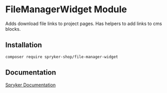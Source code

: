 # FileManagerWidget Module

Adds download file links to project pages. Has helpers to add links to cms blocks.

## Installation

```
composer require spryker-shop/file-manager-widget
```

## Documentation

[Spryker Documentation](https://academy.spryker.com)

